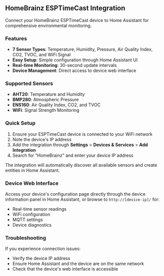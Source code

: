 ## HomeBrainz ESPTimeCast Integration

Connect your HomeBrainz ESPTimeCast device to Home Assistant for comprehensive environmental monitoring.

### Features

- **7 Sensor Types**: Temperature, Humidity, Pressure, Air Quality Index, CO2, TVOC, and WiFi Signal
- **Easy Setup**: Simple configuration through Home Assistant UI
- **Real-time Monitoring**: 30-second update intervals
- **Device Management**: Direct access to device web interface

### Supported Sensors

- **AHT20**: Temperature and Humidity
- **BMP280**: Atmospheric Pressure  
- **ENS160**: Air Quality Index, CO2, and TVOC
- **WiFi**: Signal Strength Monitoring

### Quick Setup

1. Ensure your ESPTimeCast device is connected to your WiFi network
2. Note the device's IP address
3. Add the integration through **Settings** > **Devices & Services** > **Add Integration**
4. Search for "HomeBrainz" and enter your device IP address

The integration will automatically discover all available sensors and create entities in Home Assistant.

### Device Web Interface

Access your device's configuration page directly through the device information panel in Home Assistant, or browse to `http://[device-ip]/` for:

- Real-time sensor readings
- WiFi configuration
- MQTT settings
- Device diagnostics

### Troubleshooting

If you experience connection issues:
- Verify the device IP address
- Ensure Home Assistant and the device are on the same network
- Check that the device's web interface is accessible